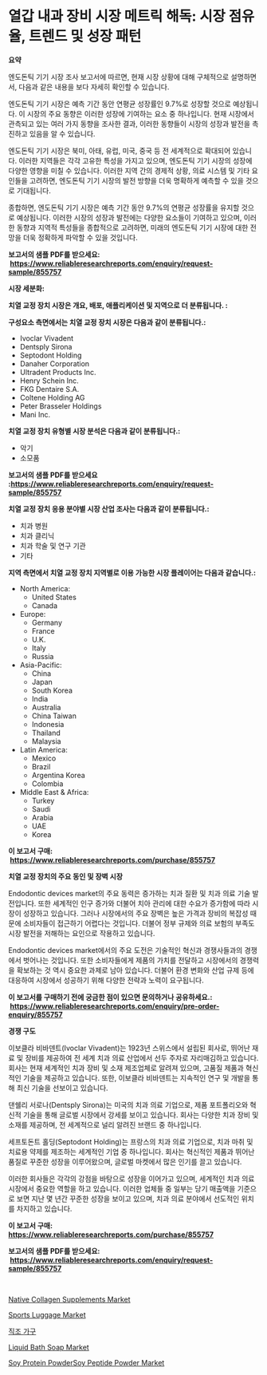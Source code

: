 <p><h1>열갑 내과 장비 시장 메트릭 해독: 시장 점유율, 트렌드 및 성장 패턴</h1></p><p><strong>요약</strong></p>
<p><p>엔도돈틱 기기 시장 조사 보고서에 따르면, 현재 시장 상황에 대해 구체적으로 설명하면서, 다음과 같은 내용을 보다 자세히 확인할 수 있습니다.</p><p>엔도돈틱 기기 시장은 예측 기간 동안 연평균 성장률인 9.7%로 성장할 것으로 예상됩니다. 이 시장의 주요 동향은 이러한 성장에 기여하는 요소 중 하나입니다. 현재 시장에서 관측되고 있는 여러 가지 동향을 조사한 결과, 이러한 동향들이 시장의 성장과 발전을 촉진하고 있음을 알 수 있습니다.</p><p>엔도돈틱 기기 시장은 북미, 아태, 유럽, 미국, 중국 등 전 세계적으로 확대되어 있습니다. 이러한 지역들은 각각 고유한 특성을 가지고 있으며, 엔도돈틱 기기 시장의 성장에 다양한 영향을 미칠 수 있습니다. 이러한 지역 간의 경제적 상황, 의료 시스템 및 기타 요인들을 고려하면, 엔도돈틱 기기 시장의 발전 방향을 더욱 명확하게 예측할 수 있을 것으로 기대됩니다.</p><p>종합하면, 엔도돈틱 기기 시장은 예측 기간 동안 9.7%의 연평균 성장률을 유지할 것으로 예상됩니다. 이러한 시장의 성장과 발전에는 다양한 요소들이 기여하고 있으며, 이러한 동향과 지역적 특성들을 종합적으로 고려하면, 미래의 엔도돈틱 기기 시장에 대한 전망을 더욱 정확하게 파악할 수 있을 것입니다.</p></p>
<p><strong>보고서의 샘플 PDF를 받으세요: &nbsp;<a href="https://www.reliableresearchreports.com/enquiry/request-sample/855757">https://www.reliableresearchreports.com/enquiry/request-sample/855757</a></strong></p>
<p><strong>시장 세분화:</strong></p>
<p><strong> 치열 교정 장치 시장은 개요, 배포, 애플리케이션 및 지역으로 더 분류됩니다. :</strong></p>
<p><strong>구성요소 측면에서는 치열 교정 장치 시장은 다음과 같이 분류됩니다.:</strong></p>
<p><ul><li>Ivoclar Vivadent</li><li>Dentsply Sirona</li><li>Septodont Holding</li><li>Danaher Corporation</li><li>Ultradent Products Inc.</li><li>Henry Schein Inc.</li><li>FKG Dentaire S.A.</li><li>Coltene Holding AG</li><li>Peter Brasseler Holdings</li><li>Mani Inc.</li></ul></p>
<p><strong> 치열 교정 장치 유형별 시장 분석은 다음과 같이 분류됩니다.:</strong></p>
<p><ul><li>악기</li><li>소모품</li></ul></p>
<p><strong>보고서의 샘플 PDF를 받으세요 :<a href="https://www.reliableresearchreports.com/enquiry/request-sample/855757">https://www.reliableresearchreports.com/enquiry/request-sample/855757</a></strong></p>
<p><strong> 치열 교정 장치 응용 분야별 시장 산업 조사는 다음과 같이 분류됩니다.:</strong></p>
<p><ul><li>치과 병원</li><li>치과 클리닉</li><li>치과 학술 및 연구 기관</li><li>기타</li></ul></p>
<p><strong>지역 측면에서 치열 교정 장치 지역별로 이용 가능한 시장 플레이어는 다음과 같습니다.:</strong></p>
<p><ul>
    <li>
        North America:
        <ul>
            <li>United States</li>
            <li>Canada</li>
        </ul>
    </li>
    <li>
        Europe:
        <ul>
            <li>Germany</li>
            <li>France</li>
            <li>U.K.</li>
            <li>Italy</li>
            <li>Russia</li>
        </ul>
    </li>
    <li>
        Asia-Pacific:
        <ul>
            <li>China</li>
            <li>Japan</li>
            <li>South Korea</li>
            <li>India</li>
            <li>Australia</li>
            <li>China Taiwan</li>
            <li>Indonesia</li>
            <li>Thailand</li>
            <li>Malaysia</li>
        </ul>
    </li>
    <li>
        Latin America:
        <ul>
            <li>Mexico</li>
            <li>Brazil</li>
            <li>Argentina Korea</li>
            <li>Colombia</li>
        </ul>
    </li>
    <li>
        Middle East & Africa:
        <ul>
            <li>Turkey</li>
            <li>Saudi</li>
            <li>Arabia</li>
            <li>UAE</li>
            <li>Korea</li>
        </ul>
    </li>
    </ul></p>
<p><strong>이 보고서 구매: &nbsp;<a href="https://www.reliableresearchreports.com/purchase/855757">https://www.reliableresearchreports.com/purchase/855757</a></strong></p>
<p><strong>치열 교정 장치의 주요 동인 및 장벽 시장</strong></p>
<p><p>Endodontic devices market의 주요 동력은 증가하는 치과 질환 및 치과 의료 기술 발전입니다. 또한 세계적인 인구 증가와 더불어 치아 관리에 대한 수요가 증가함에 따라 시장이 성장하고 있습니다. 그러나 시장에서의 주요 장벽은 높은 가격과 장비의 복잡성 때문에 소비자들이 접근하기 어렵다는 것입니다. 더불어 정부 규제와 의료 보험의 부족도 시장 발전을 저해하는 요인으로 작용하고 있습니다.</p><p>Endodontic devices market에서의 주요 도전은 기술적인 혁신과 경쟁사들과의 경쟁에서 벗어나는 것입니다. 또한 소비자들에게 제품의 가치를 전달하고 시장에서의 경쟁력을 확보하는 것 역시 중요한 과제로 남아 있습니다. 더불어 환경 변화와 산업 규제 등에 대응하여 시장에서 성공하기 위해 다양한 전략과 노력이 요구됩니다.</p></p>
<p><strong>이 보고서를 구매하기 전에 궁금한 점이 있으면 문의하거나 공유하세요.: &nbsp;<a href="https://www.reliableresearchreports.com/enquiry/pre-order-enquiry/855757">https://www.reliableresearchreports.com/enquiry/pre-order-enquiry/855757</a></strong></p>
<p><strong>경쟁 구도</strong></p>
<p><p>이보클라 비바덴트(Ivoclar Vivadent)는 1923년 스위스에서 설립된 회사로, 뛰어난 재료 및 장비를 제공하여 전 세계 치과 의료 산업에서 선두 주자로 자리매김하고 있습니다. 회사는 현재 세계적인 치과 장비 및 소재 제조업체로 알려져 있으며, 고품질 제품과 혁신적인 기술을 제공하고 있습니다. 또한, 이보클라 비바덴트는 지속적인 연구 및 개발을 통해 최신 기술을 선보이고 있습니다.</p><p>댄쉘리 서로나(Dentsply Sirona)는 미국의 치과 의료 기업으로, 제품 포트폴리오와 혁신적 기술을 통해 글로벌 시장에서 강세를 보이고 있습니다. 회사는 다양한 치과 장비 및 소재를 제공하며, 전 세계적으로 널리 알려진 브랜드 중 하나입니다.</p><p>세프토돈트 홀딩(Septodont Holding)는 프랑스의 치과 의료 기업으로, 치과 마취 및 치료용 약제를 제조하는 세계적인 기업 중 하나입니다. 회사는 혁신적인 제품과 뛰어난 품질로 꾸준한 성장을 이루어왔으며, 글로벌 마켓에서 많은 인기를 끌고 있습니다.</p><p>이러한 회사들은 각각의 강점을 바탕으로 성장을 이어가고 있으며, 세계적인 치과 의료 시장에서 중요한 역할을 하고 있습니다. 이러한 업체들 중 일부는 당기 매출액을 기준으로 보면 지난 몇 년간 꾸준한 성장을 보이고 있으며, 치과 의료 분야에서 선도적인 위치를 차지하고 있습니다.</p></p>
<p><strong>이 보고서 구매: &nbsp; <a href="https://www.reliableresearchreports.com/purchase/855757">https://www.reliableresearchreports.com/purchase/855757</a></strong></p>
<p><strong>보고서의 샘플 PDF를 받으세요: &nbsp;<a href="https://www.reliableresearchreports.com/enquiry/request-sample/855757">https://www.reliableresearchreports.com/enquiry/request-sample/855757</a></strong><strong></strong></p>
<p>&nbsp;</p>
<p><p><a href="https://issuu.com/reportprime-2/docs/native-collagen-supplements-market-size-2030.pptx">Native Collagen Supplements Market</a></p><p><a href="https://github.com/arionmp/Market-Research-Report-List-2/blob/main/sports-luggage-market.md">Sports Luggage Market</a></p><p><a href="https://medium.com/@cierrahayes645/%EC%A7%81%EC%A1%B0-%EA%B0%80%EA%B5%AC-%EC%8B%9C%EC%9E%A5-%EC%8B%9C%EC%9E%A5-%EC%A0%90%EC%9C%A0%EC%9C%A8-%EC%8B%9C%EC%9E%A5-%EB%8F%99%ED%96%A5-%EB%B0%8F-%EB%AF%B8%EB%9E%98-%EC%84%B1%EC%9E%A5-%ED%83%90%EA%B5%AC-338cb4708b9d">직조 가구</a></p><p><a href="https://github.com/pgtimber/Market-Research-Report-List-1/blob/main/liquid-bath-soap-market.md">Liquid Bath Soap Market</a></p><p><a href="https://issuu.com/reportprime-2/docs/soy-protein-powdersoy-peptide-powde_bc175ef4a1818d">Soy Protein PowderSoy Peptide Powder Market</a></p></p>